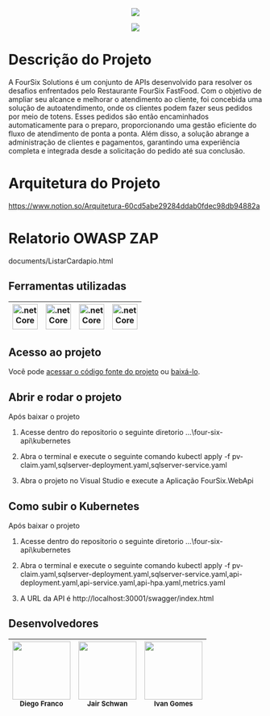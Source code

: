 
<p align="center">
   <img src="https://github.com/Schwaaan/fiap-fast-food-products/documents/ListarCardapio.html"/>
</p>
<p align="center">
   <img src="http://img.shields.io/static/v1?label=STATUS&message=EM%20DESENVOLVIMENTO&color=RED&style=for-the-badge" #vitrinedev/>
</p>

# Descrição do Projeto
A FourSix Solutions é um conjunto de APIs desenvolvido para resolver os desafios enfrentados pelo Restaurante FourSix FastFood. Com o objetivo de ampliar seu alcance e melhorar o atendimento ao cliente, foi concebida uma solução de autoatendimento, onde os clientes podem fazer seus pedidos por meio de totens. Esses pedidos são então encaminhados automaticamente para o preparo, proporcionando uma gestão eficiente do fluxo de atendimento de ponta a ponta. Além disso, a solução abrange a administração de clientes e pagamentos, garantindo uma experiência completa e integrada desde a solicitação do pedido até sua conclusão.

# Arquitetura do Projeto
https://www.notion.so/Arquitetura-60cd5abe29284ddab0fdec98db94882a


# Relatorio OWASP ZAP
documents/ListarCardapio.html

## Ferramentas utilizadas
| <a href="https://learn.microsoft.com/pt-br/dotnet/" target="_blank"> <img src="https://github.com/Schwaaan/fiap-fast-food/assets/11160318/2d89d325-9f3d-4920-b496-dfdc9ff5ded7" alt=".netCore" height="50" /></a> | <a href="https://learn.microsoft.com/pt-br/sql/?view=sql-server-ver16" target="_blank"><img src="https://github.com/Schwaaan/fiap-fast-food/assets/11160318/4585295d-5064-421e-9652-a5dd1f38622b" alt=".netCore"  height="50"/></a> | <a href="https://docs.docker.com/manuals/" target="_blank"> <img src="https://github.com/Schwaaan/fiap-fast-food/assets/11160318/238b190a-67b1-4002-9d1d-23fe34e2bc7f" alt=".netCore" height="50"/></a> | <a href="https://kubernetes.io/pt-br/docs/home/" target="_blank"> <img src="https://github.com/Schwaaan/fiap-fast-food/assets/11160318/30c37852-b6ff-414a-9b59-0b4f5b5d499a" alt=".netCore" height="50"/></a>
| :---: | :---: | :---: | :---:
## Acesso ao projeto

Você pode [acessar o código fonte do projeto](https://github.com/Schwaaan/fiap-fast-food) ou [baixá-lo](https://github.com/Schwaaan/fiap-fast-food/archive/refs/heads/main.zip).

## Abrir e rodar o projeto

Após baixar o projeto
1. Acesse dentro do repositorio o seguinte diretorio
...\four-six-api\kubernetes

2. Abra o terminal e execute o seguinte comando
kubectl apply -f pv-claim.yaml,sqlserver-deployment.yaml,sqlserver-service.yaml

3. Abra o projeto no Visual Studio e execute a Aplicação FourSix.WebApi

## Como subir o Kubernetes

Após baixar o projeto
1. Acesse dentro do repositorio o seguinte diretorio
...\four-six-api\kubernetes

2. Abra o terminal e execute o seguinte comando
kubectl apply -f pv-claim.yaml,sqlserver-deployment.yaml,sqlserver-service.yaml,api-deployment.yaml,api-service.yaml,api-hpa.yaml,metrics.yaml

3. A URL da API é http://localhost:30001/swagger/index.html

## Desenvolvedores

| <img src="https://github.com/Schwaaan/fiap-fast-food/assets/11160318/09d0e2ab-4d4d-4874-af77-404e5cd1cd6c" width=115><br><sub>Diego Franco</sub> |  <img src="https://github.com/Schwaaan/fiap-fast-food/assets/11160318/b1ce0748-d58e-464a-ad44-1a8a6b6f82a6" width=115><br><sub>Jair Schwan</sub> | <img src="https://github.com/Schwaaan/fiap-fast-food/assets/11160318/80c49cda-1d54-4c76-b7d4-020fac25027f" width=115><br><sub>Ivan Gomes</sub> |
| :---: | :---: | :---:
